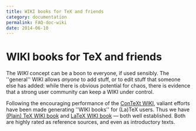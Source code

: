 ```yaml
---
title: WIKI books for TeX and friends
category: documentation
permalink: FAQ-doc-wiki
date: 2014-06-10
---
```


# WIKI books for TeX and friends

The _WIKI_ concept can be a boon to everyone, if used sensibly.
The ''general'' WIKI allows _anyone_ to add stuff, or to edit
stuff that someone else has added: while there is obvious potential
for chaos, there is evidence that a strong user community can keep a
WIKI under control.

Following the encouraging performance of the 
[ConTeXt WIKI](http://wiki.contextgarden.net/Main_Page), valiant
efforts have been made generating ''WIKI books'' for (La)TeX
users.  Thus we have 
[(Plain) TeX WIKI book](https://en.wikibooks.org/wiki/TeX) and 
[LaTeX WIKI book](https://en.wikibooks.org/wiki/LaTeX)&nbsp;&mdash;
both well established.  Both are highly rated as reference sources,
and even as introductory texts.


